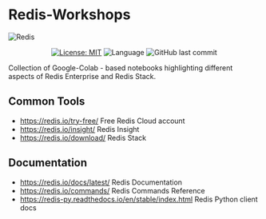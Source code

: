 # Redis-Workshops

![Redis](https://redis.com/wp-content/themes/wpx/assets/images/logo-redis.svg?auto=webp&quality=85,75&width=120)


<div align="center">

[![License: MIT](https://img.shields.io/badge/License-MIT-yellow.svg)](https://opensource.org/licenses/MIT)
![Language](https://img.shields.io/github/languages/top/Redislabs-Solution-Architects/Redis-Workshops)
![GitHub last commit](https://img.shields.io/github/last-commit/Redislabs-Solution-Architects/Redis-Workshops)

</div>

Collection of Google-Colab - based notebooks highlighting different aspects of Redis Enterprise and Redis Stack.


## Common Tools

- https://redis.io/try-free/ Free Redis Cloud account
- https://redis.io/insight/ Redis Insight
- https://redis.io/download/ Redis Stack

## Documentation

- https://redis.io/docs/latest/ Redis Documentation
- https://redis.io/commands/ Redis Commands Reference
- https://redis-py.readthedocs.io/en/stable/index.html Redis Python client docs